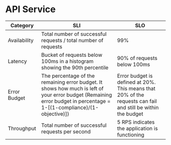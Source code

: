 # API Service

| Category     | SLI                                                                                          | SLO                                                                                                          |
|--------------|----------------------------------------------------------------------------------------------|--------------------------------------------------------------------------------------------------------------|
| Availability | Total number of successful requests / total number of requests                               | 99%                                                                                                          |
| Latency      | Bucket of requests below 100ms in a histogram showing the 90th percentile                    | 90% of requests below 100ms                                                                                  |
| Error Budget | The percentage of the remaining error budget. It shows how much is left of your error budget (Remaining error budget in percentage = 1-[(1-compliance)/(1-objective)]) | Error budget is defined at 20%. This means that 20% of the requests can fail and still be within the budget  |
| Throughput   | Total number of successful requests per second                                                          | 5 RPS indicates the application is functioning                                                               |
